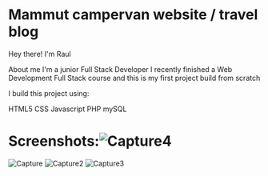 # Mammut campervan website / travel blog

Hey there! I'm Raul 

About me
I'm a junior Full Stack Developer 
I recently finished a Web Development Full Stack course and this is my first project build from scratch 

I build this project using:

HTML5
CSS
Javascript
PHP
mySQL 

# Screenshots:![Capture4](https://user-images.githubusercontent.com/94356500/160300090-1facdc9b-1c8f-4862-80c5-fb2edf102e3a.JPG)
![Capture](https://user-images.githubusercontent.com/94356500/160300092-1d98ed28-7898-4f13-a7bb-1466c9227ef7.JPG)
![Capture2](https://user-images.githubusercontent.com/94356500/160300093-057c776a-8ccf-4a19-a08f-10497d01f086.JPG)
![Capture3](https://user-images.githubusercontent.com/94356500/160300094-6a1789ba-2b04-403e-b649-0f337e665277.JPG)



